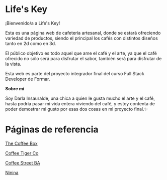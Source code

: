 # Life's Key

¡Bienvenido/a a Life's Key!

Esta es una página web de cafetería artesanal, donde se estará ofreciendo variedad de productos, siendo el principal los cafés con distintos diseños tanto en 2d como en 3d.

El público objetivo es todo aquel que ame el café y el arte, ya que el café ofrecido no sólo será para disfrutar el sabor, también será para disfrutar de la vista.

Esta web es parte del proyecto integrador final del curso Full Stack Developer de Formar.

**Sobre mi**
   
Soy Darla Insauralde, una chica a quien le gusta mucho el arte y el café, hasta podría pasar mi vida entera viviendo del café, y estoy contenta de poder demostrar mi gusto por esas dos cosas en mi proyecto final.✨

# Páginas de referencia

[The Coffee Box](https://thecoffeebox.com.ar/)

[Coffee Tiger Co](https://coffeetigerco.com/?srsltid=AfmBOooKvxG91VePeqRAbGJLDd8lwro5qrATep9k6JrT9kbvPVAkx4uR)

[Coffee Street BA](https://coffeestreetba.com/)

[Ninina](https://ninina.com/collections/cafeteria?srsltid=AfmBOoqLGy3SiAj11xO9jwIkd5bi4x8HFPm8qajuIQ-4W0JZgznHu0Se)

